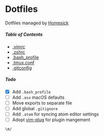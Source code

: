 # Dotfiles
Dotfiles managed by [Homesick](https://github.com/technicalpickles/homesick)

##### Table of Contents

- [.vimrc](https://github.com/Ghosh/dotfiles/blob/master/home/.vimrc)
- [.zshrc](https://github.com/Ghosh/dotfiles/blob/master/home/.zshrc)
- [.bash_profile](https://github.com/Ghosh/dotfiles/blob/master/home/.bash_profile)
- [.tmux.conf](https://github.com/Ghosh/dotfiles/blob/master/home/.tmux.conf)
- [.gitconfig](https://github.com/Ghosh/dotfiles/blob/master/home/.gitconfig)

##### Todo
- [x] Add `.bash_profile`
- [ ] Add `.osx` macOS defaults
- [ ] Move exports to separate file
- [ ] Add global `.gitignore`
- [ ] Add `.atom` for syncing atom editor settings
- [ ] Adopt [vim-plug](https://github.com/junegunn/vim-plug) for plugin mangement

```
\m/
```

